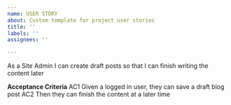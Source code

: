 ```yaml
---
name: USER STORY
about: Custom template for project user stories
title: ''
labels: ''
assignees: ''

---
```


As a Site Admin I can create draft posts so that I can finish writing the content later

**Acceptance Criteria**
AC1 Given a logged in user, they can save a draft blog post
AC2 Then they can finish the content at a later time
